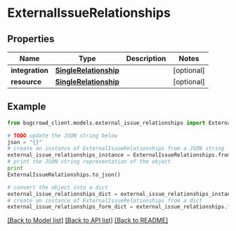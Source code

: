 # ExternalIssueRelationships


## Properties

Name | Type | Description | Notes
------------ | ------------- | ------------- | -------------
**integration** | [**SingleRelationship**](SingleRelationship.md) |  | [optional] 
**resource** | [**SingleRelationship**](SingleRelationship.md) |  | [optional] 

## Example

```python
from bugcrowd_client.models.external_issue_relationships import ExternalIssueRelationships

# TODO update the JSON string below
json = "{}"
# create an instance of ExternalIssueRelationships from a JSON string
external_issue_relationships_instance = ExternalIssueRelationships.from_json(json)
# print the JSON string representation of the object
print
ExternalIssueRelationships.to_json()

# convert the object into a dict
external_issue_relationships_dict = external_issue_relationships_instance.to_dict()
# create an instance of ExternalIssueRelationships from a dict
external_issue_relationships_form_dict = external_issue_relationships.from_dict(external_issue_relationships_dict)
```
[[Back to Model list]](../README.md#documentation-for-models) [[Back to API list]](../README.md#documentation-for-api-endpoints) [[Back to README]](../README.md)


